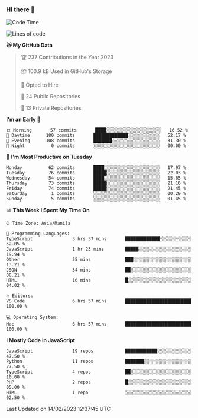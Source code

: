 ### Hi there 👋

<!--START_SECTION:waka-->
![Code Time](http://img.shields.io/badge/Code%20Time-79%20hrs%2036%20mins-blue)

![Lines of code](https://img.shields.io/badge/From%20Hello%20World%20I%27ve%20Written-73%20Thousand%20lines%20of%20code-blue)

**🐱 My GitHub Data** 

> 🏆 237 Contributions in the Year 2023
 > 
> 📦 100.9 kB Used in GitHub's Storage 
 > 
> 💼 Opted to Hire
 > 
> 📜 24 Public Repositories 
 > 
> 🔑 13 Private Repositories  
 > 
**I'm an Early 🐤** 

```text
🌞 Morning       57 commits       ████░░░░░░░░░░░░░░░░░░░░░   16.52 % 
🌆 Daytime      180 commits       █████████████░░░░░░░░░░░░   52.17 % 
🌃 Evening      108 commits       ███████░░░░░░░░░░░░░░░░░░   31.30 % 
🌙 Night          0 commits       ░░░░░░░░░░░░░░░░░░░░░░░░░   00.00 % 

```
📅 **I'm Most Productive on Tuesday** 

```text
Monday          62 commits       ████░░░░░░░░░░░░░░░░░░░░░   17.97 % 
Tuesday         76 commits       █████░░░░░░░░░░░░░░░░░░░░   22.03 % 
Wednesday       54 commits       ████░░░░░░░░░░░░░░░░░░░░░   15.65 % 
Thursday        73 commits       █████░░░░░░░░░░░░░░░░░░░░   21.16 % 
Friday          74 commits       █████░░░░░░░░░░░░░░░░░░░░   21.45 % 
Saturday         1 commits       ░░░░░░░░░░░░░░░░░░░░░░░░░   00.29 % 
Sunday           5 commits       ░░░░░░░░░░░░░░░░░░░░░░░░░   01.45 % 

```


📊 **This Week I Spent My Time On** 

```text
⌚︎ Time Zone: Asia/Manila

💬 Programming Languages: 
TypeScript               3 hrs 37 mins       █████████████░░░░░░░░░░░░   52.05 % 
JavaScript               1 hr 23 mins        █████░░░░░░░░░░░░░░░░░░░░   19.94 % 
Other                    55 mins             ███░░░░░░░░░░░░░░░░░░░░░░   13.21 % 
JSON                     34 mins             ██░░░░░░░░░░░░░░░░░░░░░░░   08.21 % 
HTML                     16 mins             █░░░░░░░░░░░░░░░░░░░░░░░░   04.02 % 

🔥 Editors: 
VS Code                  6 hrs 57 mins       █████████████████████████   100.00 % 

💻 Operating System: 
Mac                      6 hrs 57 mins       █████████████████████████   100.00 % 

```

**I Mostly Code in JavaScript** 

```text
JavaScript               19 repos            ████████████░░░░░░░░░░░░░   47.50 % 
Python                   11 repos            ███████░░░░░░░░░░░░░░░░░░   27.50 % 
TypeScript               4 repos             ██░░░░░░░░░░░░░░░░░░░░░░░   10.00 % 
PHP                      2 repos             █░░░░░░░░░░░░░░░░░░░░░░░░   05.00 % 
HTML                     1 repo              ░░░░░░░░░░░░░░░░░░░░░░░░░   02.50 % 

```



 Last Updated on 14/02/2023 12:37:45 UTC
<!--END_SECTION:waka-->

